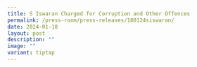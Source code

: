 ```yaml
---
title: S Iswaran Charged for Corruption and Other Offences
permalink: /press-room/press-releases/180124siswaran/
date: 2024-01-18
layout: post
description: ""
image: ""
variant: tiptap
---
```

